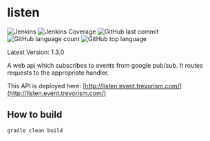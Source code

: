 # listen
![Jenkins](https://img.shields.io/jenkins/build/http/trevorism-build.eastus.cloudapp.azure.com/listen)
![Jenkins Coverage](https://img.shields.io/jenkins/coverage/jacoco/http/trevorism-build.eastus.cloudapp.azure.com/listen)
![GitHub last commit](https://img.shields.io/github/last-commit/trevorism/listen)
![GitHub language count](https://img.shields.io/github/languages/count/trevorism/listen)
![GitHub top language](https://img.shields.io/github/languages/top/trevorism/listen)

Latest Version: 1.3.0

A web api which subscribes to events from google pub/sub. It routes requests to the appropriate handler.

This API is deployed here: [http://listen.event.trevorism.com/](http://listen.event.trevorism.com/)

## How to build
`gradle clean build`
